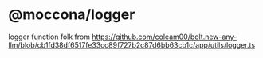 # @moccona/logger

logger function folk from https://github.com/coleam00/bolt.new-any-llm/blob/cb1fd38df6517fe33cc89f727b2c87d6bb63cb1c/app/utils/logger.ts
